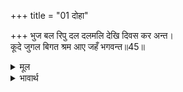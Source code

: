 +++
title = "01 दोहा"

+++
भुज बल रिपु दल दलमलि देखि दिवस कर अन्त।  
कूदे जुगल बिगत श्रम आए जहँ भगवन्त॥45॥  

<details><summary>मूल</summary>

भुज बल रिपु दल दलमलि देखि दिवस कर अन्त।  
कूदे जुगल बिगत श्रम आए जहँ भगवन्त॥45॥  
</details>

<details><summary>भावार्थ</summary>

 भुजाओं के बल से शत्रु की सेना को कुचलकर और मसलकर, फिर दिन का अन्त होता देखकर हनुमान्‌ और अङ्गद दोनों कूद पडे और श्रम थकावट रहित होकर वहाँ आ गए, जहाँ भगवान्‌ श्री रामजी थे॥45॥  
</details>



